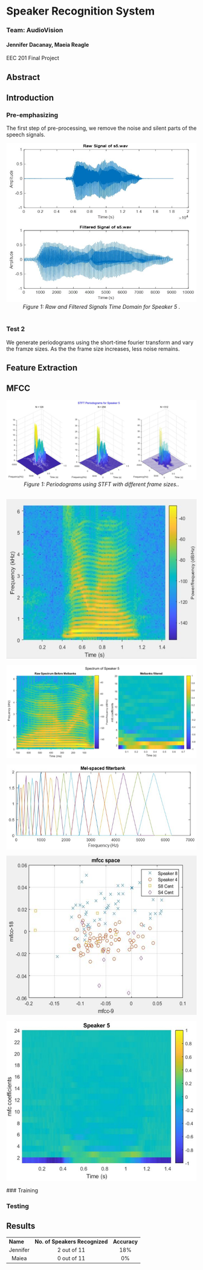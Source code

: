 # Speaker Recognition System
### Team: AudioVision  
#### Jennifer Dacanay, Maeia Reagle
EEC 201 Final Project

## Abstract

## Introduction

### Pre-emphasizing

The first step of pre-processing, we remove the noise and silent parts of the speech signals. 

<p align="center"> <img src="/img/s5_timedomain.JPG" width="511" height="420" alt="Time Domain s5.wav">
<br><i> Figure 1: Raw  and Filtered Signals Time Domain for Speaker 5 .</i><br><br>
</p>
  
### Test 2
We generate periodograms using the short-time fourier transform and vary the framze sizes. As the the frame size increases, less noise remains.

## Feature Extraction

##  MFCC
<p align="center"> 
  <img src="/img/periodograms5.jpg" alt="Periodograms s5.wav"> 
<br><i> Figure 1: Periodograms using STFT with different frame sizes..</i><br><br>
  
</p>


<p align="center"> <img src="/img/spectrum_prefiltered_s5.jpg" width="511" height="420" alt="Spectrogram s5.wav"> </p>
<p align="center"> <img src="/img/spectrum_beforenafter_mel_s5.jpg" alt="Spectrogram s5.wav"> </p>

<p align="center"> <img src="/img/melfilterbanks.jpg" alt="MFCC Clusters"> </p>
<p align="center"> <img src="/img/clusters_s4s8.jpg" width="511" height="420" alt="MFCC Clusters"> </p>
<p align="center"> <img src="/img/mfcc_s5.jpg" width="511" height="420" alt="MFCC Clusters"> </p>
### Training

### Testing


## Results

<p align="center">
  
<div id="Human-Performance"></div>
<div align= "center">
<TABLE>
   <TR>
    <TD><b>Name</b></TD>
     <TD><b>No. of Speakers Recognized</b></TD>
     <TD><b>Accuracy</b></TD> 
  </TR>
  <TR>
    <TD align="center">Jennifer</TD>
    <TD align="center">2 out of 11</TD>
    <TD align="center">18%</TD> 
  </TR>
    <TR>
    <TD align="center">Maiea</TD>
    <TD align="center">0 out of 11</TD>
    <TD align="center">0%</TD> 
  </TR>
  </TABLE>
  </div>
  
<p align="center">
